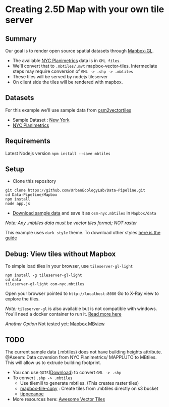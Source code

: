 # Creating 2.5D Map with your own tile server

## Summary
Our goal is to render open source spatial datasets through [Mapbox-GL](https://www.mapbox.com/mapbox-gl-js/api/).
- The available [NYC Planimetrics](https://nycitymap.wordpress.com/tag/planimetrics/) data is in `GML files`.
- We'll convert that to `.mbtiles/.mvt` mapbox-vector-tiles. Intermediate steps may require conversion of `GML -> .shp -> .mbtiles`
- These tiles will be served by nodejs tileserver
- On client side the tiles will be rendered with mapbox.

## Datasets
For this example we'll use sample data from [osm2vectortiles](http://osm2vectortiles.org/)

- Sample Dataset : [New York](https://osm2vectortiles-downloads.os.zhdk.cloud.switch.ch/v2.0/extracts/new-york_new-york.mbtiles)
- [NYC Planimetrics](https://nycitymap.wordpress.com/tag/planimetrics/)

## Requirements
Latest Nodejs version
`npm install --save mbtiles`

## Setup
- Clone this repository
```
git clone https://github.com/UrbanEcologyLab/Data-Pipeline.git
cd Data-Pipeline/Mapbox
npm install
node app.js
```
- [Download sample data](https://osm2vectortiles-downloads.os.zhdk.cloud.switch.ch/v2.0/extracts/new-york_new-york.mbtiles) and save it as `osm-nyc.mbtiles` in `Mapbox/data`

*Note: Any .mbtiles data must be vector tiles format; NOT raster*

This example uses `dark style` theme. To download other styles [here is the guide](https://www.mapbox.com/blog/mapbox-studio-style-archive/)

## Debug: View tiles without Mapbox
To simple load tiles in your browser, use `tileserver-gl-light`
```
npm install -g tileserver-gl-light
cd data
tileserver-gl-light osm-nyc.mbtiles
```
Open your browser pointed to `http://localhost:8080`
Go to X-Ray view to explore the tiles.

*Note:* `tileserver-gl` is also available but is not compatible with windows. You'll need a docker container to run it. [Read more here](https://github.com/klokantech/tileserver-gl)

*Another Option* Not tested yet: [Mapbox MBview](https://github.com/mapbox/mbview)

## TODO
The current sample data (.mbtiles) does not have building heights attribute.
@Aseem: Data coversion from NYC Planimetrics/ MAPPLUTO to MBtiles. This will allow us to extrude building footprint.
- You can use `QGIS`([Download](http://www.qgis.org/en/site/forusers/download.html)) to convert `GML -> .shp`
- To convert `.shp -> .mbtiles`
  - Use tilemill to generate mbtiles. (This creates raster tiles)
  - [mapbox-tile-copy](https://github.com/mapbox/mapbox-tile-copy) : Create tiles from .mbtiles directly on s3 bucket
  - [tippecanoe](https://github.com/mapbox/tippecanoe)
- More resources here: [Awesome Vector Tiles](https://github.com/mapbox/awesome-vector-tiles)
